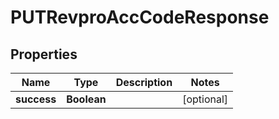 

# PUTRevproAccCodeResponse


## Properties

| Name | Type | Description | Notes |
|------------ | ------------- | ------------- | -------------|
|**success** | **Boolean** |  |  [optional] |



